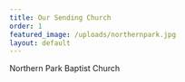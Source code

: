 ```yaml
---
title: Our Sending Church
order: 1
featured_image: /uploads/northernpark.jpg
layout: default
---
```



Northern Park Baptist Church
